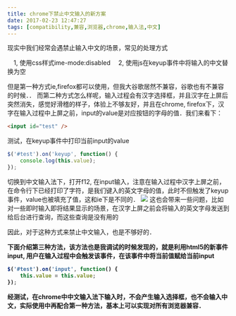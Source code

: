 ```yaml
---
title: chrome下禁止中文输入的新方案
date: 2017-02-23 12:47:27
tags: [compatibility,兼容,浏览器,chrome,输入法,中文]
---
```


现实中我们经常会遇禁止输入中文的场景，常见的处理方式

　1, 使用css样式ime-mode:disabled
　2, 使用js在keyup事件中将输入的中文替换为空

但是第一种方式ie,firefox都可以使用，但我大谷歌居然不兼容，谷歌也有不兼容的时候．．
而第二种方式怎么样呢，输入过程会有汉字选择框，并且汉字在上屏后突然消失，感觉好滑稽的样子，体验上不够友好，并且在chrome, firefox下，汉字在输入过程中上屏之前，input的value是对应按钮的字母的值．我们来看下：

~~~ html
<input id="test" />
~~~
测试，在keyup事件中打印当前input的value
~~~ javascript
$('#test').on('keyup', function() {
	console.log(this.value);
});
~~~
切换到中文输入法下，打开f12, 在input输入，注意在输入过程中汉字上屏之前，在命令行下已经打印了字符，是我们键入的英文字母的值，此时不但触发了keyup事件，value也被填充了值，这和ie下是不同的．
<img src="/image/input.jpg">
这也会带来一些问题，比如对一些即时输入即将结果显示的场景，在汉字上屏之前会将输入的英文字母发送到给后台进行查询，而这些查询是没有用的

因此，对于这种方式来禁止中文输入，也是不够好的．

<b>下面介绍第三种方法，该方法也是我调试的时候发现的，就是利用html5的新事件input, 用户在输入过程中会触发该事件，在该事件中将当前值赋给当前input<b>
~~~ javascript
$('#test').on('input', function() {
	this.value = this.value;
});
~~~
经测试，在chrome中中文输入法下输入时，不会产生输入选择框，也不会输入中文，实际使用中再配合第一种方法，基本上可以实现对所有浏览器兼容．